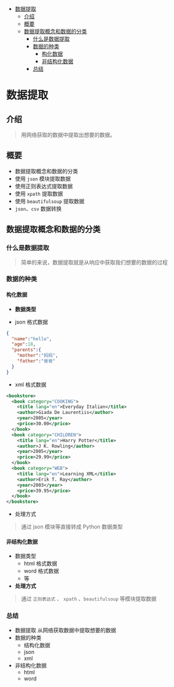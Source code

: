    * [数据提取](#数据提取)
      * [介绍](#介绍)
      * [概要](#概要)
      * [数据提取概念和数据的分类](#数据提取概念和数据的分类)
         * [什么是数据提取](#什么是数据提取)
         * [数据的种类](#数据的种类)
            * [构化数据](#构化数据)
            * [非结构化数据](#非结构化数据)
         * [总结](#总结)

# 数据提取
## 介绍
> 用网络获取的数据中提取出想要的数据。

## 概要
- 数据提取概念和数据的分类
- 使用 `json` 模块提取数据
- 使用正则表达式提取数据
- 使用 `xpath` 提取数据
- 使用 `beautifulsoup` 提取数据
- `json`、`csv` 数据转换

## 数据提取概念和数据的分类

### 什么是数据提取
> 简单的来说，数据提取就是从响应中获取我们想要的数据的过程

### 数据的种类

#### 构化数据
- **数据类型**

- json 格式数据
```json
{
  "name":"hello",
  "age":18,
  "parents":{
    "mother":"妈妈",
    "father":"爸爸"
  }
}
```
- xml 格式数据
```xml
<bookstore>
  <book category="COOKING">
    <title lang="en">Everyday Italian</title> 
    <author>Giada De Laurentiis</author> 
    <year>2005</year> 
    <price>30.00</price> 
  </book>
  <book category="CHILDREN">
    <title lang="en">Harry Potter</title> 
    <author>J K. Rowling</author> 
    <year>2005</year> 
    <price>29.99</price> 
  </book>
  <book category="WEB">
    <title lang="en">Learning XML</title> 
    <author>Erik T. Ray</author> 
    <year>2003</year> 
    <price>39.95</price> 
  </book>
</bookstore>
```

- 处理方式
> 通过 json 模块等直接转成 Python 数据类型

#### 非结构化数据
- 数据类型
	- html 格式数据
	- word 格式数据
	- 等
- **处理方式**
> 通过 `正则表达式` 、 `xpath` 、`beautifulsoup` 等模块提取数据

### 总结

- 数据提取 从网络获取数据中提取想要的数据
- 数据的种类
	- 结构化数据
	- json
	- xml
- 非结构化数据
	- html
	- word